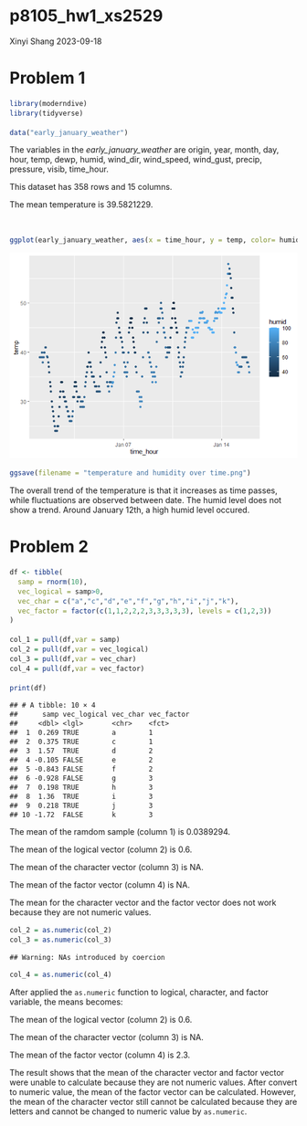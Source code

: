 p8105_hw1_xs2529
================
Xinyi Shang
2023-09-18

# Problem 1

``` r
library(moderndive)
library(tidyverse)

data("early_january_weather")
```

The variables in the *early_january_weather* are origin, year, month,
day, hour, temp, dewp, humid, wind_dir, wind_speed, wind_gust, precip,
pressure, visib, time_hour.

This dataset has 358 rows and 15 columns.

The mean temperature is 39.5821229.

<br>

``` r
ggplot(early_january_weather, aes(x = time_hour, y = temp, color= humid)) + geom_point()
```

![](p8105_hw1_xs2529_files/figure-gfm/unnamed-chunk-1-1.png)<!-- -->

``` r
ggsave(filename = "temperature and humidity over time.png")
```

The overall trend of the temperature is that it increases as time
passes, while fluctuations are observed between date. The humid level
does not show a trend. Around January 12th, a high humid level occured.

# Problem 2

``` r
df <- tibble(
  samp = rnorm(10),
  vec_logical = samp>0,
  vec_char = c("a","c","d","e","f","g","h","i","j","k"),
  vec_factor = factor(c(1,1,2,2,2,3,3,3,3,3), levels = c(1,2,3))
)

col_1 = pull(df,var = samp)
col_2 = pull(df,var = vec_logical)
col_3 = pull(df,var = vec_char)
col_4 = pull(df,var = vec_factor)

print(df)
```

    ## # A tibble: 10 × 4
    ##      samp vec_logical vec_char vec_factor
    ##     <dbl> <lgl>       <chr>    <fct>     
    ##  1  0.269 TRUE        a        1         
    ##  2  0.375 TRUE        c        1         
    ##  3  1.57  TRUE        d        2         
    ##  4 -0.105 FALSE       e        2         
    ##  5 -0.843 FALSE       f        2         
    ##  6 -0.928 FALSE       g        3         
    ##  7  0.198 TRUE        h        3         
    ##  8  1.36  TRUE        i        3         
    ##  9  0.218 TRUE        j        3         
    ## 10 -1.72  FALSE       k        3

The mean of the ramdom sample (column 1) is 0.0389294.

The mean of the logical vector (column 2) is 0.6.

The mean of the character vector (column 3) is NA.

The mean of the factor vector (column 4) is NA.

The mean for the character vector and the factor vector does not work
because they are not numeric values.

``` r
col_2 = as.numeric(col_2)
col_3 = as.numeric(col_3)
```

    ## Warning: NAs introduced by coercion

``` r
col_4 = as.numeric(col_4)
```

After applied the `as.numeric` function to logical, character, and
factor variable, the means becomes:

The mean of the logical vector (column 2) is 0.6.

The mean of the character vector (column 3) is NA.

The mean of the factor vector (column 4) is 2.3.

The result shows that the mean of the character vector and factor vector
were unable to calculate because they are not numeric values. After
convert to numeric value, the mean of the factor vector can be
calculated. However, the mean of the character vector still cannot be
calculated because they are letters and cannot be changed to numeric
value by `as.numeric`.

